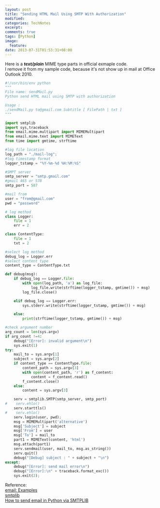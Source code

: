 ```yaml
---
layout: post
title: "Sending HTML Mail Using SMTP With Authorization"
modified:
categories: TechNotes
excerpt:  
comments: true
tags: [Python]
image:
  feature:
date: 2013-07-31T01:53:31+08:00
---
```


Here is a  _**text/plain**_ MIME type parts in official exmaple code.  
I remove it from my sample code, because it's not show up in mail at Office Outlook 2010.  

```python
#!/usr/bin/env python
"""
File name: sendMail.py
Python send HTML mail using SMTP with authorization

Usage :
./sendMail.py to@gmail.com Subtitle [ FilePath | txt ]
"""

import smtplib
import sys,traceback
from email.mime.multipart import MIMEMultipart
from email.mime.text import MIMEText
from time import gmtime, strftime

#log file location
log_path = "./mail-log";
#log timestamp format
logger_tstamp = "%Y-%m-%d %H:%M:%S"

#SMPT server
smtp_server = "smtp.gmail.com"
#gmail 465 or 578
smtp_port = 587

#mail from 
user = "from@gmail.com"
pwd = "password"

# log method
class Logger:
    file = 1
    err = 2

class ContentType:
    file = 1
    txt = 2

#select log method 
debug_log = Logger.err
#select content type
content_type = ContentType.txt

def debug(msg):
    if debug_log == Logger.file:
        with open(log_path, 'a') as log_file:
            log_file.write(strftime(logger_tstamp, gmtime()) + msg)
        log_file.close()

    elif debug_log == Logger.err:
        sys.stderr.write(strftime(logger_tstamp, gmtime()) + msg)

    else: 
        print(strftime(logger_tstamp, gmtime()) + msg)

#check argument number
arg_count = len(sys.argv)
if arg_count !=4:
    debug("[Error]: invalid argument\n")
    sys.exit(1)
try:
    mail_to = sys.argv[1]
    subject = sys.argv[2]
    if content_type == ContentType.file:
        content_path = sys.argv[3]
        with open(content_path, 'r') as f_content:
            content = f_content.read()
        f_content.close()
    else:
        content = sys.argv[3]

    serv = smtplib.SMTP(smtp_server, smtp_port)
#    serv.ehlo()
    serv.starttls()
#    serv.ehlo()
    serv.login(user, pwd);
    msg = MIMEMultipart('alternative')
    msg['Subject'] = subject
    msg['From'] = user
    msg['To'] = mail_to
    part1 = MIMEText(content, 'html')
    msg.attach(part1)
    serv.sendmail(user, mail_to, msg.as_string())
    serv.quit()
    debug("[Debug] subject : " + subject + "\n")
except:
    debug("[Error]: send mail error\n")
    debug("[Error]:\n" + traceback.format_exc())
    sys.exit(2);
```

Reference:  
[email: Examples](http://docs.python.org/2/library/email-examples.html)  
[smtplib](http://docs.python.org/2/library/smtplib.html)  
[How to send email in Python via SMTPLIB](http://www.mkyong.com/python/how-do-send-email-in-python-via-smtplib/)  

